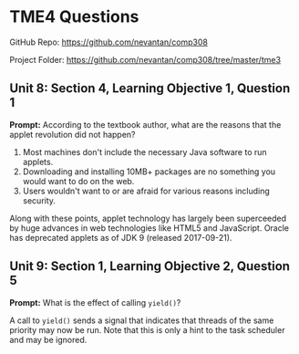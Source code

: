 # TME4 Questions

GitHub Repo: https://github.com/nevantan/comp308

Project Folder: https://github.com/nevantan/comp308/tree/master/tme3

## Unit 8: Section 4, Learning Objective 1, Question 1

**Prompt:** According to the textbook author, what are the reasons that the applet revolution did not happen?

1. Most machines don't include the necessary Java software to run applets.
2. Downloading and installing 10MB+ packages are no something you would want to do on the web.
3. Users wouldn't want to or are afraid for various reasons including security.

Along with these points, applet technology has largely been superceeded by huge advances in web technologies
like HTML5 and JavaScript. Oracle has deprecated applets as of JDK 9 (released 2017-09-21).

## Unit 9: Section 1, Learning Objective 2, Question 5

**Prompt:** What is the effect of calling `yield()`?

A call to `yield()` sends a signal that indicates that threads of the same priority may now be run. Note that
this is only a hint to the task scheduler and may be ignored.
